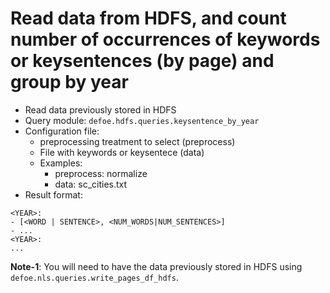 # Read data from HDFS, and count number of occurrences of keywords or keysentences (by page) and group by year

* Read data previously stored in HDFS  
* Query module: `defoe.hdfs.queries.keysentence_by_year`
* Configuration file:
  - preprocessing treatment to select (preprocess)
  - File with keywords or keysentece (data)
  - Examples:
     - preprocess: normalize
     - data: sc_cities.txt
* Result format:

```
<YEAR>:
- [<WORD | SENTENCE>, <NUM_WORDS|NUM_SENTENCES>]
- ...
<YEAR>:
...
```


**Note-1**: You will need to have the data previously stored in HDFS using `defoe.nls.queries.write_pages_df_hdfs`.
